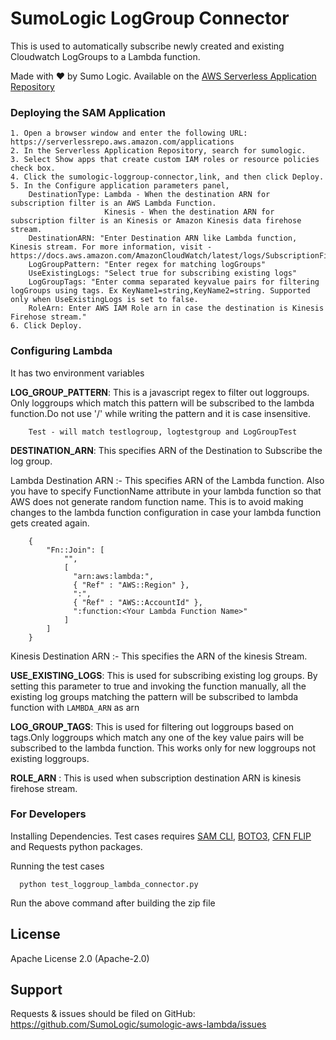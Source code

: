 # SumoLogic LogGroup Connector
This is used to automatically subscribe newly created and existing Cloudwatch LogGroups to a Lambda function.

Made with ❤️ by Sumo Logic. Available on the [AWS Serverless Application Repository](https://aws.amazon.com/serverless)

### Deploying the SAM Application
    1. Open a browser window and enter the following URL: https://serverlessrepo.aws.amazon.com/applications
    2. In the Serverless Application Repository, search for sumologic.
    3. Select Show apps that create custom IAM roles or resource policies check box.
    4. Click the sumologic-loggroup-connector,link, and then click Deploy.
    5. In the Configure application parameters panel,
        DestinationType: Lambda - When the destination ARN for subscription filter is an AWS Lambda Function.
                         Kinesis - When the destination ARN for subscription filter is an Kinesis or Amazon Kinesis data firehose stream.
        DestinationARN: "Enter Destination ARN like Lambda function, Kinesis stream. For more information, visit - https://docs.aws.amazon.com/AmazonCloudWatch/latest/logs/SubscriptionFilters.html
        LogGroupPattern: "Enter regex for matching logGroups"
        UseExistingLogs: "Select true for subscribing existing logs"
        LogGroupTags: "Enter comma separated keyvalue pairs for filtering logGroups using tags. Ex KeyName1=string,KeyName2=string. Supported only when UseExistingLogs is set to false.
        RoleArn: Enter AWS IAM Role arn in case the destination is Kinesis Firehose stream."
    6. Click Deploy.


### Configuring Lambda
It has two environment variables

**LOG_GROUP_PATTERN**: This is a javascript regex to filter out loggroups. Only loggroups which match this pattern will be subscribed to the lambda function.Do not use '/' while writing the pattern and it is case insensitive.

```
    Test - will match testlogroup, logtestgroup and LogGroupTest
```

**DESTINATION_ARN**: This specifies ARN of the Destination to Subscribe the log group. 

Lambda Destination ARN :- This specifies ARN of the Lambda function. Also you have to specify FunctionName attribute in your lambda function so that AWS does not generate random function name. This is to avoid making changes to the lambda function configuration in case your lambda function gets created again.

```
    {
        "Fn::Join": [
            "",
            [
              "arn:aws:lambda:",
              { "Ref" : "AWS::Region" },
              ":",
              { "Ref" : "AWS::AccountId" },
              ":function:<Your Lambda Function Name>"
            ]
        ]
    }
```

Kinesis Destination ARN :- This specifies the ARN of the kinesis Stream.

**USE_EXISTING_LOGS**: This is used for subscribing existing log groups. By setting this parameter to true and invoking the function manually, all the existing log groups matching the pattern will be subscribed to lambda function with `LAMBDA_ARN` as arn

**LOG_GROUP_TAGS**: This is used for filtering out loggroups based on tags.Only loggroups which match any one of the key value pairs will be subscribed to the lambda function. This works only for new loggroups not existing loggroups.

**ROLE_ARN** : This is used when subscription destination ARN is kinesis firehose stream.

### For Developers

Installing Dependencies. Test cases requires [SAM CLI](https://docs.aws.amazon.com/serverless-application-model/latest/developerguide/serverless-sam-cli-install.html), [BOTO3](https://pypi.org/project/boto3/), [CFN FLIP](https://pypi.org/project/cfn-flip/) and Requests python packages.

Running the test cases

```
  python test_loggroup_lambda_connector.py
```
Run the above command after building the zip file

## License

Apache License 2.0 (Apache-2.0)


## Support
Requests & issues should be filed on GitHub: https://github.com/SumoLogic/sumologic-aws-lambda/issues


